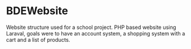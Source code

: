 # BDEWebsite

Website structure used for a school project.
PHP based website using Laraval, goals were to have an account system, a shopping system with a cart and a list of products.
